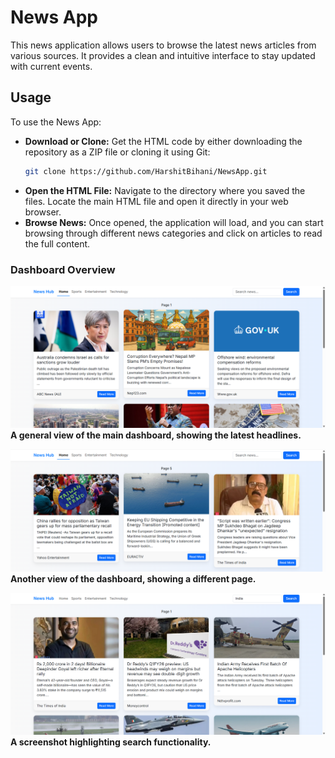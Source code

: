 # News App

This news application allows users to browse the latest news articles from various sources. It provides a clean and intuitive interface to stay updated with current events.

## Usage

To use the News App:

* **Download or Clone:** Get the HTML code by either downloading the repository as a ZIP file or cloning it using Git:
    ```bash
    git clone https://github.com/HarshitBihani/NewsApp.git
    ```
* **Open the HTML File:** Navigate to the directory where you saved the files. Locate the main HTML file and open it directly in your web browser.
* **Browse News:** Once opened, the application will load, and you can start browsing through different news categories and click on articles to read the full content.

### Dashboard Overview

![Dashboard Image 1](https://github.com/HarshitBihani/NewsApp/blob/master/DB1.png)
**A general view of the main dashboard, showing the latest headlines.**

![Dashboard Image 2](https://github.com/HarshitBihani/NewsApp/blob/master/DB2.png)
**Another view of the dashboard, showing a different page.**

![Dashboard Image 3](https://github.com/HarshitBihani/NewsApp/blob/master/DB3.png)
**A screenshot highlighting  search functionality.**


